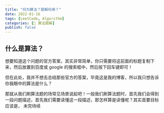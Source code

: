 ```yaml
---
title: "何为算法？题解何用？"
date: 2022-01-16
tags: [LeetCode, Algorithm]
categories: [📝 算法题解]
publish: false
---
```


## 什么是算法？

想要知道这个问题的官方答案，其实非常简单，你只需要将这前面的标题复制下来，然后放置到百度或 google 的搜索框中，然后按下回车键即可！

但在此处，我并不想去总结那些官方的答案，毕竟这是我的博客，所以我只想告诉你我眼中的算法是什么？

那就从我们刷算法题的场常见场景说起吧！一般我们刷算法题时，首先我们会得到一段问题描述，首先我们需要读懂这一段描述，那怎样算是读懂呢？其实首要目标应该是，
未完待续
